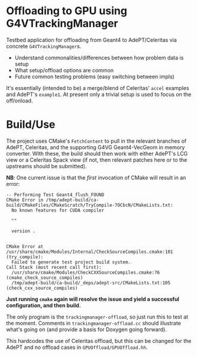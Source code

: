 # Offloading to GPU using G4VTrackingManager

Testbed application for offloading from Geant4 to AdePT/Celeritas via
concrete `G4VTrackingManager`s.

- Understand commonalities/differences between how problem data is setup
- What setup/offload options are common
- Future common testing problems (easy switching between impls)

It's essentially (intended to be) a merge/blend of Celeritas' `accel` 
examples and AdePT's `example1`. At present only a trivial setup is
used to focus on the off/onload.

# Build/Use
The project uses CMake's `FetchContent` to pull in the relevant branches
of AdePT, Celeritas, and the supporting G4VG Geant4-VecGeom in memory converter.
WIth these, the build should then work with either AdePT's LCG view or a 
Celeritas Spack view (if not, then relevant patches here or to the upstreams
should be submitted).

**NB**: One current issue is that the _first_ invocation of CMake will result in
an error:

```console
-- Performing Test Geant4_flush_FOUND
CMake Error in /tmp/adept-build/ca-build/CMakeFiles/CMakeScratch/TryCompile-7OCbcN/CMakeLists.txt:
  No known features for CUDA compiler

  ""

  version .


CMake Error at /usr/share/cmake/Modules/Internal/CheckSourceCompiles.cmake:101 (try_compile):
  Failed to generate test project build system.
Call Stack (most recent call first):
  /usr/share/cmake/Modules/CheckCXXSourceCompiles.cmake:76 (cmake_check_source_compiles)
  /tmp/adept-build/ca-build/_deps/adept-src/CMakeLists.txt:105 (check_cxx_source_compiles)
```

**Just running `cmake` again will resolve the issue and yield a successful configuration,
and then build.**

The only program is the `trackingmanager-offload`, so just run this to
test at the moment. Comments in `trackingmanager-offload.cc` should illustrate
what's going on (and provide a basis for Doxygen going forward).

This hardcodes the use of Celeritas offload, but this can be changed for
the AdePT and no offload cases in `GPUOffload/GPUOffload.hh`.

